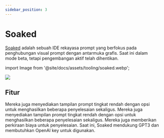 ```yaml
---
sidebar_position: 3
---
```


# Soaked

[Soaked](https://soaked-prompts.vercel.app) adalah sebuah IDE rekayasa prompt yang berfokus pada penghubungan visual prompt dengan antarmuka grafis. Saat ini dalam mode beta, tetapi pengembangan aktif telah dihentikan.

import Image from '@site/docs/assets/tooling/soaked.webp';

<div style={{textAlign: 'center'}}>
  <img src={Image} style={{width: "750px"}} />
</div>

## Fitur

Mereka juga menyediakan tampilan prompt tingkat rendah dengan opsi untuk menghasilkan beberapa penyelesaian sekaligus. Mereka juga menyediakan tampilan prompt tingkat rendah dengan opsi untuk menghasilkan beberapa penyelesaian sekaligus. Mereka juga memberikan perkiraan biaya untuk penyelesaian. Saat ini, Soaked mendukung GPT3 dan membutuhkan OpenAI key untuk digunakan.

